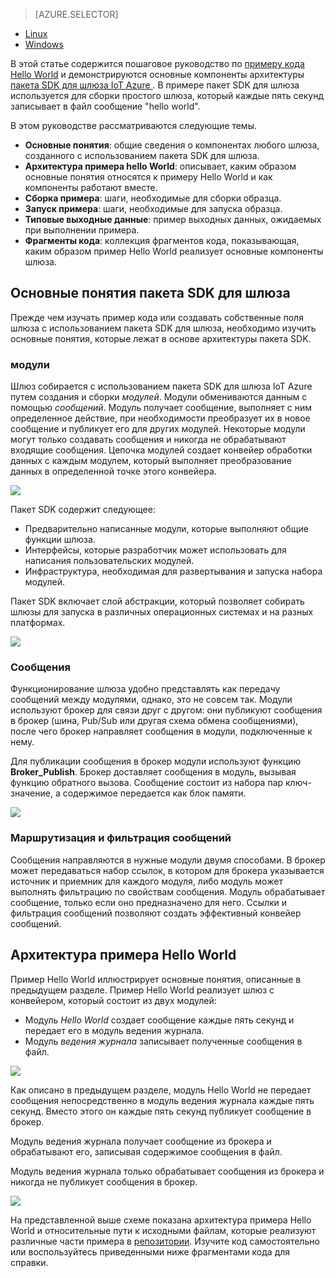 > [AZURE.SELECTOR]
- [Linux](../articles/iot-hub/iot-hub-linux-gateway-sdk-get-started.md)
- [Windows](../articles/iot-hub/iot-hub-windows-gateway-sdk-get-started.md)

В этой статье содержится пошаговое руководство по [примеру кода Hello World][lnk-helloworld-sample] и демонстрируются основные компоненты архитектуры [пакета SDK для шлюза IoT Azure ][lnk-gateway-sdk]. В примере пакет SDK для шлюза используется для сборки простого шлюза, который каждые пять секунд записывает в файл сообщение "hello world".

В этом руководстве рассматриваются следующие темы.

- **Основные понятия**: общие сведения о компонентах любого шлюза, созданного с использованием пакета SDK для шлюза.
- **Архитектура примера hello World**: описывает, каким образом основные понятия относятся к примеру Hello World и как компоненты работают вместе.
- **Сборка примера**: шаги, необходимые для сборки образца.
- **Запуск примера**: шаги, необходимые для запуска образца.
- **Типовые выходные данные**: пример выходных данных, ожидаемых при выполнении примера.
- **Фрагменты кода**: коллекция фрагментов кода, показывающая, каким образом пример Hello World реализует основные компоненты шлюза.

## Основные понятия пакета SDK для шлюза

Прежде чем изучать пример кода или создавать собственные поля шлюза с использованием пакета SDK для шлюза, необходимо изучить основные понятия, которые лежат в основе архитектуры пакета SDK.

### модули

Шлюз собирается с использованием пакета SDK для шлюза IoT Azure путем создания и сборки *модулей*. Модули обмениваются данным с помощью *сообщений*. Модуль получает сообщение, выполняет с ним определенное действие, при необходимости преобразует их в новое сообщение и публикует его для других модулей. Некоторые модули могут только создавать сообщения и никогда не обрабатывают входящие сообщения. Цепочка модулей создает конвейер обработки данных с каждым модулем, который выполняет преобразование данных в определенной точке этого конвейера.

![][1]
 
Пакет SDK содержит следующее:

- Предварительно написанные модули, которые выполняют общие функции шлюза.
- Интерфейсы, которые разработчик может использовать для написания пользовательских модулей.
- Инфраструктура, необходимая для развертывания и запуска набора модулей.

Пакет SDK включает слой абстракции, который позволяет собирать шлюзы для запуска в различных операционных системах и на разных платформах.

![][2]

### Сообщения

Функционирование шлюза удобно представлять как передачу сообщений между модулями, однако, это не совсем так. Модули используют брокер для связи друг с другом: они публикуют сообщения в брокер (шина, Pub/Sub или другая схема обмена сообщениями), после чего брокер направляет сообщения в модули, подключенные к нему.

Для публикации сообщения в брокер модули используют функцию **Broker\_Publish**. Брокер доставляет сообщения в модуль, вызывая функцию обратного вызова. Сообщение состоит из набора пар ключ-значение, а содержимое передается как блок памяти.

![][3]

### Маршрутизация и фильтрация сообщений

Сообщения направляются в нужные модули двумя способами. В брокер может передаваться набор ссылок, в котором для брокера указывается источник и приемник для каждого модуля, либо модуль может выполнять фильтрацию по свойствам сообщения. Модуль обрабатывает сообщение, только если оно предназначено для него. Ссылки и фильтрация сообщений позволяют создать эффективный конвейер сообщений.

## Архитектура примера Hello World

Пример Hello World иллюстрирует основные понятия, описанные в предыдущем разделе. Пример Hello World реализует шлюз с конвейером, который состоит из двух модулей:

-	Модуль *Hello World* создает сообщение каждые пять секунд и передает его в модуль ведения журнала.
-	Модуль *ведения журнала* записывает полученные сообщения в файл.

![][4]

Как описано в предыдущем разделе, модуль Hello World не передает сообщения непосредственно в модуль ведения журнала каждые пять секунд. Вместо этого он каждые пять секунд публикует сообщение в брокер.

Модуль ведения журнала получает сообщение из брокера и обрабатывают его, записывая содержимое сообщения в файл.

Модуль ведения журнала только обрабатывает сообщения из брокера и никогда не публикует сообщения в брокер.

![][5]

На представленной выше схеме показана архитектура примера Hello World и относительные пути к исходными файлам, которые реализуют различные части примера в [репозитории][lnk-gateway-sdk]. Изучите код самостоятельно или воспользуйтесь приведенными ниже фрагментами кода для справки.

<!-- Images -->
[1]: media/iot-hub-gateway-sdk-getstarted-selector/modules.png
[2]: media/iot-hub-gateway-sdk-getstarted-selector/modules_2.png
[3]: media/iot-hub-gateway-sdk-getstarted-selector/messages_1.png
[4]: media/iot-hub-gateway-sdk-getstarted-selector/high_level_architecture.png
[5]: media/iot-hub-gateway-sdk-getstarted-selector/detailed_architecture.png

<!-- Links -->
[lnk-helloworld-sample]: https://github.com/Azure/azure-iot-gateway-sdk/tree/master/samples/hello_world
[lnk-gateway-sdk]: https://github.com/Azure/azure-iot-gateway-sdk

<!---HONumber=AcomDC_0928_2016-->